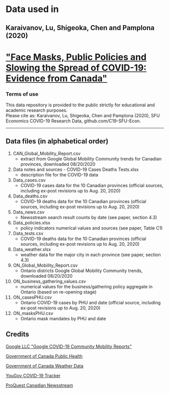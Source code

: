 # Data used in 
## Karaivanov, Lu, Shigeoka, Chen and Pamplona (2020)  
# ["Face Masks, Public Policies and Slowing the Spread of COVID-19: Evidence from Canada"](https://www.medrxiv.org/content/10.1101/2020.09.24.20201178v1.full.pdf) 

### Terms of use
This data repository is provided to the public strictly for educational and academic research purposes.  
Please cite as: Karaivanov, Lu, Shigeoka, Chen and Pamplona (2020), SFU Economics COVID-19 Research Data, github.com/C19-SFU-Econ.

----------------------------------------
## Data files (in alphabetical order)
1. CAN_Global_Mobility_Report.csv
    - extract from Google Global Mobility Community trends for Canadian provinces, downloaded 08/20/2020
2. Data notes and sources - COVID-19 Cases Deaths Tests.xlsx
    - description file for the COVID-19 data  
3. Data_cases.csv
    - COVID-19 cases data for the 10 Canadian provinces (official sources, including ex-post revisions up to Aug. 20, 2020)  
4. Data_deaths.csv                                               
    - COVID-19 deaths data for the 10 Canadian provinces (official sources, including ex-post revisions up to Aug. 20, 2020)  
5. Data_news.csv                                                 
    - Newsstream search result counts by date (see paper, section 4.3)  
6. Data_policies.xlsx                                            
    - policy indicators numerical values and sources (see paper, Table C1)  
7. Data_tests.csv                                                
    - COVID-19 deaths data for the 10 Canadian provinces (official sources, including ex-post revisions up to Aug. 20, 2020)  
8. Data_weather.xlsx                                             
    - weather data for the major city in each province (see paper, section 4.3)  
9. ON_Global_Mobility_Report.csv                                 
    - Ontario districts Google Global Mobility Community trends, downloaded 08/20/2020    
10. ON_business_gathering_values.csv
    - numerical values for the business/gathering policy aggregate in Ontario (based on re-opening stage)
11. ON_casesPHU.csv                                               
    - Ontario COVID-19 cases by PHU and date (official source, including ex-post revisions up to Aug. 20, 2020)
12. ON_masksPHU.csv                                               
    - Ontario mask mandates by PHU and date  


Credits
--------
[Google LLC "Google COVID-19 Community Mobility Reports"](https://www.google.com/covid19/mobility/)

[Government of Canada Public Health](https://www.canada.ca/en/public-health/services/diseases/2019-novel-coronavirus-infection.html)

[Government of Canada Weather Data](https://climate.weather.gc.ca/historical_data/search_historic_data_e.html)

[YouGov COVID-19 Tracker](https://github.com/YouGov-Data/covid-19-tracker)

[ProQuest Canadian Newsstream](https://about.proquest.com/products-services/canadian_newsstand.html)
